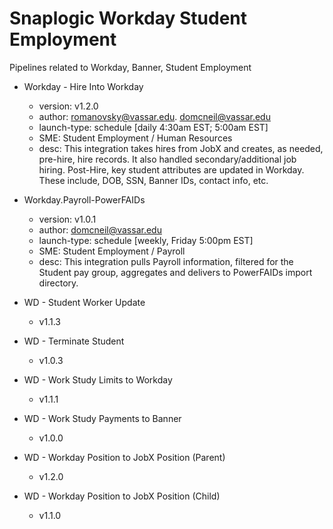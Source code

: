 # Snaplogic Workday Student Employment
Pipelines related to Workday, Banner, Student Employment

- Workday - Hire Into Workday
    - version: v1.2.0
    - author: romanovsky@vassar.edu. domcneil@vassar.edu
    - launch-type: schedule [daily 4:30am EST; 5:00am EST]
    - SME: Student Employment / Human Resources
    - desc: This integration takes hires from JobX and creates, as needed, pre-hire, hire records.  It also handled secondary/additional
    job hiring.  Post-Hire, key student attributes are updated in Workday.  These include, DOB, SSN, Banner IDs, contact info, etc.

- Workday.Payroll-PowerFAIDs
    - version: v1.0.1
    - author: domcneil@vassar.edu
    - launch-type: schedule [weekly, Friday 5:00pm EST]
    - SME: Student Employment / Payroll
    - desc: This integration pulls Payroll information, filtered for the Student pay group, aggregates and delivers to PowerFAIDs import directory.
	
- WD - Student Worker Update
    - v1.1.3

- WD - Terminate Student
    - v1.0.3

- WD - Work Study Limits to Workday
    - v1.1.1

- WD - Work Study Payments to Banner
    - v1.0.0

- WD - Workday Position to JobX Position (Parent)
    - v1.2.0

- WD - Workday Position to JobX Position (Child)
    - v1.1.0
